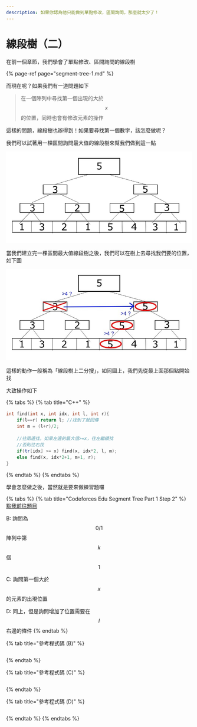 ```yaml
---
description: 如果你認為他只能做到單點修改，區間詢問，那麼就太少了！
---
```


# 線段樹（二）

在前一個章節，我們學會了單點修改、區間詢問的線段樹

{% page-ref page="segment-tree-1.md" %}

而現在呢？如果我們有一道問題如下

> 在一個陣列中尋找第一個出現的大於 $$x$$ 的位置，同時也會有修改元素的操作

這樣的問題，線段樹也辦得到！如果要尋找第一個數字，該怎麼做呢？

我們可以試著用一棵區間詢問最大值的線段樹來幫我們做到這一點

![&#x4E00;&#x500B;&#x7DAD;&#x8B77;&#x5340;&#x9593;&#x6700;&#x5927;&#x503C;&#x7684;&#x7DDA;&#x6BB5;&#x6A39;](../.gitbook/assets/segment-tree-bs-1-.jpg)

當我們建立完一棵區間最大值線段樹之後，我們可以在樹上去尋找我們要的位置，如下圖

![&#x7DDA;&#x6BB5;&#x6A39;&#x4E0A;&#x4E8C;&#x5206;&#x641C;&#xFF08;&#x5716;&#x70BA;&#x641C;&#x5C0B;4&#x7684;&#x60C5;&#x6CC1;&#xFF09;](../.gitbook/assets/segment-tree-2-1-.jpg)

這樣的動作一般稱為「線段樹上二分搜」，如同圖上，我們先從最上面那個點開始找

大致操作如下

{% tabs %}
{% tab title="C++" %}
```cpp
int find(int x, int idx, int l, int r){
    if(l==r) return l; //找到了就回傳
    int m = (l+r)/2;
    
    //往兩邊找，如果左邊的最大值>=x，往左繼續找
    //否則往右找
    if(tr[idx] >= x) find(x, idx*2, l, m); 
    else find(x, idx*2+1, m+1, r);
}
```
{% endtab %}
{% endtabs %}

學會怎麼做之後，當然就是要來做練習題囉

{% tabs %}
{% tab title="Codeforces Edu Segment Tree Part 1 Step 2" %}
[點我前往題目](https://codeforces.com/edu/course/2/lesson/4/3/practice)

B:  詢問為 $$0/1$$ 陣列中第 $$k$$ 個 $$1$$

C:  詢問第一個大於 $$x$$ 的元素的出現位置

D: 同上，但是詢問增加了位置需要在 $$l$$ 右邊的條件
{% endtab %}

{% tab title="參考程式碼 \(B\)" %}
```text

```
{% endtab %}

{% tab title="參考程式碼 \(C\)" %}
```

```
{% endtab %}

{% tab title="參考程式碼 \(D\)" %}
```

```
{% endtab %}
{% endtabs %}

